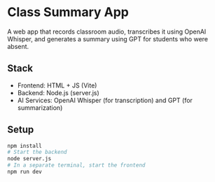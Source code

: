 # Class Summary App

A web app that records classroom audio, transcribes it using OpenAI Whisper, and generates a summary using GPT for students who were absent.

## Stack
- Frontend: HTML + JS (Vite)
- Backend: Node.js (server.js)
- AI Services: OpenAI Whisper (for transcription) and GPT (for summarization)

## Setup
```bash
npm install
# Start the backend
node server.js
# In a separate terminal, start the frontend
npm run dev
